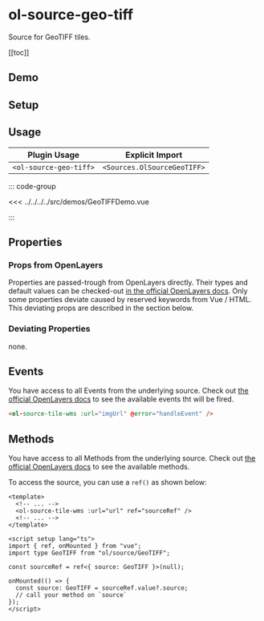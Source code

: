 # ol-source-geo-tiff

Source for GeoTIFF tiles.

[[toc]]

## Demo

<script setup>
import GeoTIFFDemo from "@demos/GeoTIFFDemo.vue"
</script>

<ClientOnly>
<GeoTIFFDemo />
</ClientOnly>

## Setup

<!--@include: ../../sources.plugin.md-->

## Usage

| Plugin Usage           |       Explicit Import       |
|------------------------|:---------------------------:|
| `<ol-source-geo-tiff>` | `<Sources.OlSourceGeoTIFF>` |

::: code-group

<<< ../../../../src/demos/GeoTIFFDemo.vue

:::

## Properties

### Props from OpenLayers

Properties are passed-trough from OpenLayers directly.
Their types and default values can be checked-out [in the official OpenLayers docs](https://openlayers.org/en/latest/apidoc/module-ol_source_GeoTIFF.html).
Only some properties deviate caused by reserved keywords from Vue / HTML.
This deviating props are described in the section below.

### Deviating Properties

none.

## Events

You have access to all Events from the underlying source.
Check out [the official OpenLayers docs](https://openlayers.org/en/latest/apidoc/module-ol_source_GeoTIFF.html) to see the available events tht will be fired.

```html
<ol-source-tile-wms :url="imgUrl" @error="handleEvent" />
```

## Methods

You have access to all Methods from the underlying source.
Check out [the official OpenLayers docs](https://openlayers.org/en/latest/apidoc/module-ol_source_GeoTIFF.html) to see the available methods.

To access the source, you can use a `ref()` as shown below:

```vue
<template>
  <!-- ... -->
  <ol-source-tile-wms :url="url" ref="sourceRef" />
  <!-- ... -->
</template>

<script setup lang="ts">
import { ref, onMounted } from "vue";
import type GeoTIFF from "ol/source/GeoTIFF";

const sourceRef = ref<{ source: GeoTIFF }>(null);

onMounted(() => {
  const source: GeoTIFF = sourceRef.value?.source;
  // call your method on `source`
});
</script>
```
